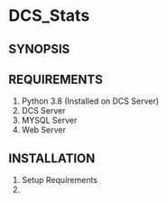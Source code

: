 # DCS_Stats

## SYNOPSIS

## REQUIREMENTS

1. Python 3.8 (Installed on DCS Server)
2. DCS Server
3. MYSQL Server
4. Web Server

## INSTALLATION

1. Setup Requirements
2.

